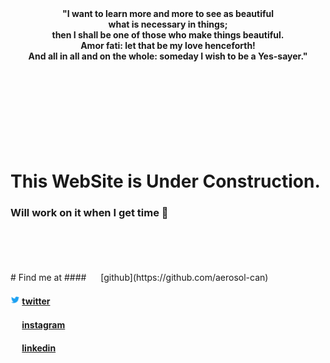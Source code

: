 <head>
<link rel="shortcut icon" type="image/png" href="favicon/favicon-32x32.png">  
</head>




<div align="center"><b>"I want to learn more and more to see as beautiful</b></div>
<div align="center"><b>what is necessary in things;</b></div>
<div align="center"><b>then I shall be one of those who make things beautiful.</b></div>
<div align="center"><b>Amor fati: let that be my love henceforth!</b></div>
<div align="center"><b>And all in all and on the whole: someday I wish to be a Yes-sayer."</b></div>
<br>
<br>
<br>
<br>
<br>
<br>
<br>
<br>




# This WebSite is Under Construction.
### Will work on it when I get time 🥱
<br>
<br>


<br>
<br>
# Find me at
#### <img src="favicon/github.ico" width="15" height="15"> [github](https://github.com/aerosol-can)


#### <img src="/favicon/twitter.ico" width="15" height="15"> [twitter](https://twitter.com/a3r0s0l_can)


#### <img src="/favicon/instagram.ico" width="15" height="15"> [instagram](https://www.instagram.com/aerosol_can.py)


#### <img src="/favicon/linkedin.ico" width="15" height="15"> [linkedin](https://www.linkedin.com/in/prabhat-kumar-01464b193)















